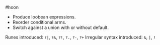 #hoon 

- Produce loobean expressions.
- Reorder conditional arms.
- Switch against a union with or without default.

Runes introduced:  `?|`, `?&`, `?!`, `?.`, `?-`, `?+`
Irregular syntax introduced:  `&`, `|`, `!`
